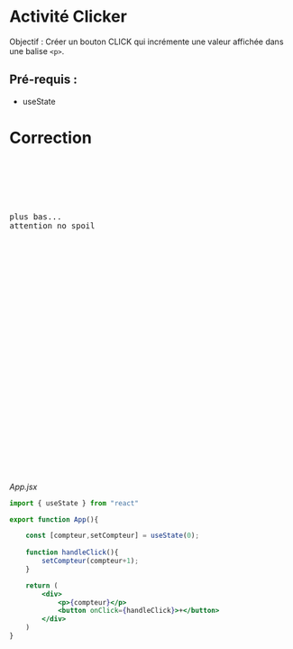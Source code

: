 # Activité Clicker
Objectif : Créer un bouton CLICK qui incrémente une valeur affichée dans une balise `<p>`.

## Pré-requis :
- useState

# Correction
<pre>






plus bas...
attention no spoil



























</pre>

*App.jsx*
```jsx
import { useState } from "react"

export function App(){

    const [compteur,setCompteur] = useState(0);
    
    function handleClick(){
        setCompteur(compteur+1);
    }

    return (
        <div>
            <p>{compteur}</p>
            <button onClick={handleClick}>+</button>
        </div>
    )
}
```